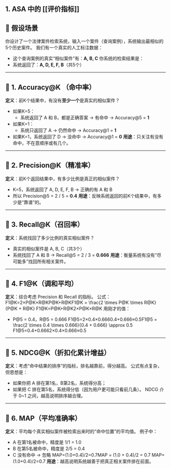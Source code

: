 ## **1. ASA 中的 [[评价指标]]**

## 🎯 假设场景
你设计了一个法律案件检索系统，输入一个案件（查询案例），系统输出最相似的5个历史案件。
我们有一个真实的人工标注数据：
- 这个查询案例的真实“相似案件”有：**A, B, C**
你系统的检索结果是：
- 系统返回了：**A, D, E, F, B**（共5个）
---
## 📌 1. Accuracy@K （命中率）
**定义**：前K个结果中，有没有**至少一个**是真实的相似案件？
- 如果K=5：
    - 系统返回了 A 和 B，都是正确答案 → 有命中 → Accuracy@5 = **1**
- 如果K=1：
    - 系统只返回了 A → 仍然命中 → Accuracy@1 = **1**
- 如果K=1，系统返回了 D → 没命中 → Accuracy@1 = **0**
**用途**：只关注有没有命中，不在意顺序或有几个。

---
## 📌 2. Precision@K（精准率）
**定义**：前K个返回结果中，有多少比例是真正的相似案件？
- K=5，系统返回了 A, D, E, F, B → 正确的有 A 和 B
- 所以 Precision@5 = 2 / 5 = **0.4**
**用途**：反映系统返回的前K个结果中，有多少是“靠谱”的。

---
## 📌 3. Recall@K（召回率）
**定义**：系统找回了多少比例的真实相似案件？
- 真实的相似案件是 A, B, C（共3个）
- 系统找回了 A 和 B → Recall@5 = 2 / 3 = **0.666**
**用途**：衡量系统有没有“尽可能多”找回所有相关案件。

---
## 📌 4. F1@K（调和平均）
**定义**：综合考虑 Precision 和 Recall 的指标。
公式：
F1@K=2×P@K×R@KP@K+R@KF1@K = \frac{2 \times P@K \times R@K}{P@K + R@K}
F1@K=P@K+R@K2×P@K×R@K
用刚才的值：
- P@5 = 0.4，R@5 = 0.666
F1@5=2×0.4×0.6660.4+0.666≈0.5F1@5 = \frac{2 \times 0.4 \times 0.666}{0.4 + 0.666} \approx 0.5
F1@5=0.4+0.6662×0.4×0.666≈0.5

---

## 📌 5. NDCG@K（折扣化累计增益）

**定义**：考虑“命中结果的排序”的指标，排名越靠前，得分越高。
公式有点复杂，但思想是：
- 如果你把 A 排在第1名，B第2名，系统得分高；
- 如果把 C 排在第5名，系统得分低（因为用户更可能只看前几条）。
NDCG 介于 0~1 之间，越高说明排序越合理。

---

## 📌 6. MAP（平均准确率）

**定义**：平均每个真实相似案件被检索出来时的“命中位置”的平均值。
例子中：
- A 在第1名被命中，精度是 1/1 = 1.0
- B 在第5名被命中，精度是 2/5 = 0.4
- C 没有命中 → 忽略
MAP=(1.0+0.4)/2=0.7MAP = (1.0 + 0.4)/2 = 0.7
MAP=(1.0+0.4)/2=0.7
**用途**：越高说明系统越善于把真正相关案件排在前面。